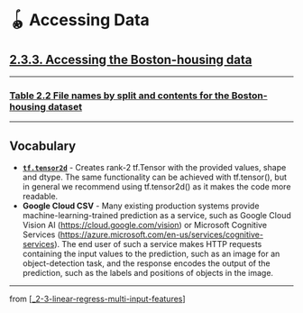 # 🪀 Accessing Data

## [**2.3.3.** Accessing the Boston-housing data](https://livebook.manning.com/book/deep-learning-with-javascript/chapter-2/192)

---

### [**Table 2.2** File names by split and contents for the Boston-housing dataset](https://livebook.manning.com/book/deep-learning-with-javascript/chapter-2/ch02table02)

---

## **Vocabulary**

- **[`tf.tensor2d`](https://js.tensorflow.org/api/0.6.1/#tensor2d)** - Creates rank-2 tf.Tensor with the provided values, shape and dtype. The same functionality can be achieved with tf.tensor(), but in general we recommend using tf.tensor2d() as it makes the code more readable.
- **Google Cloud CSV** - Many existing production systems provide machine-learning-trained prediction as a service, such as Google Cloud Vision AI (https://cloud.google.com/vision) or Microsoft Cognitive Services (https://azure.microsoft.com/en-us/services/cognitive-services). The end user of such a service makes HTTP requests containing the input values to the prediction, such as an image for an object-detection task, and the response encodes the output of the prediction, such as the labels and positions of objects in the image.

---

from [[_2-3-linear-regress-multi-input-features]]

[//begin]: # "Autogenerated link references for markdown compatibility"
[_2-3-linear-regress-multi-input-features]: _2-3-linear-regress-multi-input-features.md "🪀 Linear Regress Multi-Input Features"
[//end]: # "Autogenerated link references"
